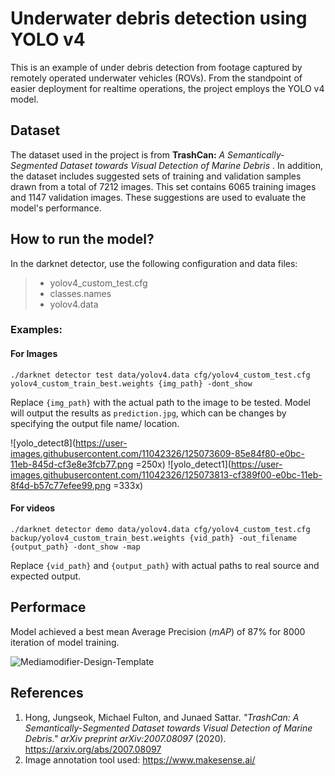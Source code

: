 
# Underwater debris detection using YOLO v4

This is an example of under debris detection from footage captured by remotely operated underwater vehicles (ROVs). From the standpoint of easier deployment for realtime operations, the project employs the YOLO v4 model.

## Dataset
The dataset used in the project is from **TrashCan:** *A Semantically-Segmented Dataset towards Visual Detection of Marine Debris* . In addition, the dataset includes suggested sets of training and validation samples drawn from a total of 7212 images. This set contains 6065 training images and 1147 validation images. These suggestions are used to evaluate the model's performance.

## How to run the model?
In the darknet detector, use the following configuration and data files:

>  - yolov4_custom_test.cfg
>  - classes.names
>  - yolov4.data

### Examples:
#### For Images

    ./darknet detector test data/yolov4.data cfg/yolov4_custom_test.cfg yolov4_custom_train_best.weights {img_path} -dont_show
Replace `{img_path}` with the actual path to the image to be tested. Model will output the results as `prediction.jpg`, which can be changes by specifying the output file name/ location.

![yolo_detect8](https://user-images.githubusercontent.com/11042326/125073609-85e84f80-e0bc-11eb-845d-cf3e8e3fcb77.png =250x) ![yolo_detect1](https://user-images.githubusercontent.com/11042326/125073813-cf389f00-e0bc-11eb-8f4d-b57c77efee99.png =333x)
#### For videos

    ./darknet detector demo data/yolov4.data cfg/yolov4_custom_test.cfg backup/yolov4_custom_train_best.weights {vid_path} -out_filename {output_path} -dont_show -map
Replace `{vid_path}` and `{output_path}` with actual paths to real source and expected output.

## Performace
Model achieved a best mean Average Precision (_mAP_) of 87% for 8000 iteration of model training.

![Mediamodifier-Design-Template](https://user-images.githubusercontent.com/11042326/125074706-ea57de80-e0bd-11eb-820a-593e24dfa01f.png)

## References

 1. Hong, Jungseok, Michael Fulton, and Junaed Sattar. *"TrashCan: A Semantically-Segmented Dataset towards Visual Detection of Marine Debris."* _arXiv preprint arXiv:2007.08097_ (2020). https://arxiv.org/abs/2007.08097 
 2. Image annotation tool used: https://www.makesense.ai/
